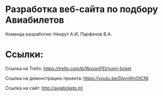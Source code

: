 # Разработка веб-сайта по подбору Авиабилетов
Команда разработки: Некрут А.И, Парфенов В.А.

# Ссылки:
 Ссылка на Trello: https://trello.com/b/WuvsnFEl/numi-ticket
 
 Ссылка на демонстрацию проекта: https://youtu.be/Dpvy9mOtCNI
 
 Ссылка на сайт: http://aviatickets.ml
